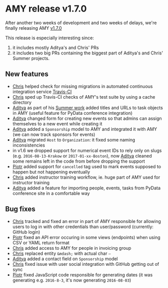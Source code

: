 # AMY release v1.7.0

After another two weeks of development and two weeks of delays, we're finally
releasing AMY [v1.7.0][]

This release is especially interesting since:

1. it includes mostly Aditya's and Chris' PRs
2. it includes two big PRs containing the biggest part of Aditya's and Chris'
   Summer projects.

## New features

* [Chris][] helped check for missing migrations in automated continuous
  integration service [Travis-CI](https://travis-ci.org/)
* [Chris][] sped up Travis-CI checks of AMY's test suite by using
  a cache directory
* [Aditya][] as part of his
  [Summer work](https://blog.narayanaditya.in/) added titles and URLs to task
  objects in AMY (useful feature for PyData conference integration)
* [Aditya][] changed form for creating new events so that admins can
  assign themselves to a new event while creating it
* [Aditya][] added a `Sponsorship` model to AMY and integrated it with
  AMY (we can now track sponsors for events)
* [Aditya][] migrated `Host` to `Organization`: it fixed some naming
  inconsistencies
* in v1.6 we dropped support for numerical event IDs to rely only on slugs
  (e.g. `2016-08-13-Krakow` or `2017-01-xx-Boston`), now [Aditya][]
  cleaned some remains left in the code from before dropping the support
* [Piotr][] added support for `cancelled` tag used to mark events supposed to happen
  but not happening eventually
* [Chris][] added instructor training workflow, ie. huge part of AMY
  used for instructor training
* [Aditya][] added a feature for importing people, events, tasks from
  PyData conference site in a comfortable way

## Bug fixes

* [Chris][] tracked and fixed an error in part of AMY responsible for
  allowing users to log in with other credentials than user/password
  (currently: GitHub login)
* [Piotr][] fixed an API error occuring in some views (endpoints) when using CSV or
  YAML return format
* [Chris][] added access to AMY for people in invoicing group
* [Chris][] replaced entity `&mdash;` with actual char `—`
* [Aditya][] added a contact field on `Sponsorship` model
* [Chris][] fixed issue with user social integration with GitHub
  getting out of sync
* [Piotr][] fixed JavaScript code responsible for generating dates (it was generating
  e.g. `2016-8-3`, it's now generating `2016-08-03`)

[v1.7.0]: https://github.com/swcarpentry/amy/milestone/28
[v1.7.1]: https://github.com/swcarpentry/amy/milestone/33
[Chris]: https://github.com/chrismedrela
[Aditya]: https://github.com/narayanaditya95
[Piotr]: https://github.com/pbanaszkiewicz
